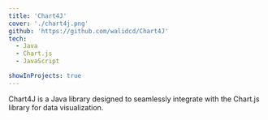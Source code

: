 ```yaml
---
title: 'Chart4J'
cover: './chart4j.png'
github: 'https://github.com/walidcd/Chart4J'
tech:
  - Java
  - Chart.js
  - JavaScript

showInProjects: true
---
```


Chart4J is a Java library designed to seamlessly integrate with the Chart.js library for data visualization.
